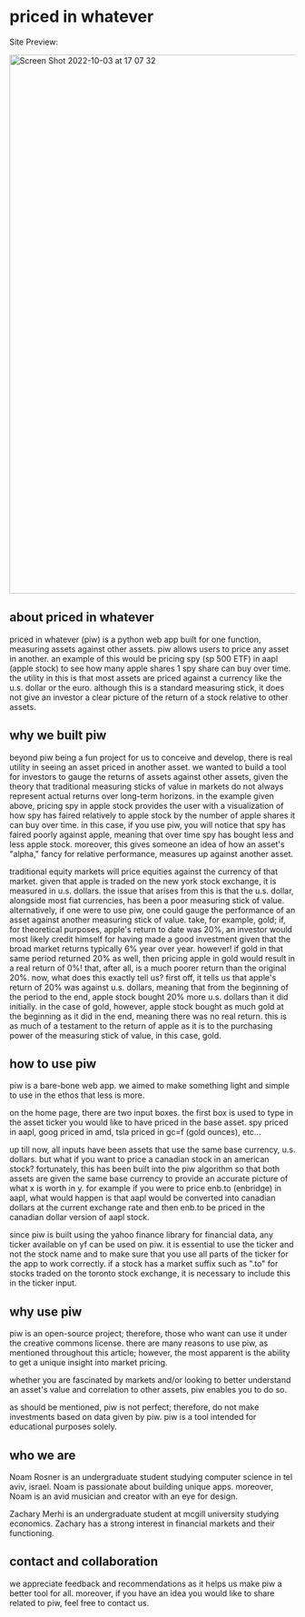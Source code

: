 # priced in whatever #


Site Preview:

<img width="950" alt="Screen Shot 2022-10-03 at 17 07 32" src="https://user-images.githubusercontent.com/95490556/193598178-60366faa-56bd-4266-b415-fd5b7915662a.png">




## about priced in whatever ##
priced in whatever (piw) is a python web app built for one function, measuring assets against other assets. piw allows users to price any asset in another. an example of this would be pricing spy (sp 500 ETF) in aapl (apple stock) to see how many apple shares 1 spy share can buy over time. the utility in this is that most assets are priced against a currency like the u.s. dollar or the euro. although this is a standard measuring stick, it does not give an investor a clear picture of the return of a stock relative to other assets. 

## why we built piw ##
beyond piw being a fun project for us to conceive and develop, there is real utility in seeing an asset priced in another asset. we wanted to build a tool for investors to gauge the returns of assets against other assets, given the theory that traditional measuring sticks of value in markets do not always represent actual returns over long-term horizons. in the example given above, pricing spy in apple stock provides the user with a visualization of how spy has faired relatively to apple stock by the number of apple shares it can buy over time. in this case, if you use piw, you will notice that spy has faired poorly against apple, meaning that over time spy has bought less and less apple stock. moreover, this gives someone an idea of how an asset's "alpha," fancy for relative performance, measures up against another asset. 

traditional equity markets will price equities against the currency of that market. given that apple is traded on the new york stock exchange, it is measured in u.s. dollars. the issue that arises from this is that the u.s. dollar, alongside most fiat currencies, has been a poor measuring stick of value. alternatively, if one were to use piw, one could gauge the performance of an asset against another measuring stick of value. take, for example, gold; if, for theoretical purposes, apple's return to date was 20%, an investor would most likely credit himself for having made a good investment given that the broad market returns typically 6% year over year. however! if gold in that same period returned 20% as well, then pricing apple in gold would result in a real return of 0%! that, after all, is a much poorer return than the original 20%. now, what does this exactly tell us? first off, it tells us that apple's return of 20% was against u.s. dollars, meaning that from the beginning of the period to the end, apple stock bought 20% more u.s. dollars than it did initially. in the case of gold, however, apple stock bought as much gold at the beginning as it did in the end, meaning there was no real return. this is as much of a testament to the return of apple as it is to the purchasing power of the measuring stick of value, in this case, gold. 

## how to use piw ##
piw is a bare-bone web app. we aimed to make something light and simple to use in the ethos that less is more. 

on the home page, there are two input boxes. the first box is used to type in the asset ticker you would like to have priced in the base asset. spy priced in aapl, goog priced in amd, tsla priced in gc=f (gold ounces), etc...

up till now, all inputs have been assets that use the same base currency, u.s. dollars. but what if you want to price a canadian stock in an american stock? fortunately, this has been built into the piw algorithm so that both assets are given the same base currency to provide an accurate picture of what x is worth in y. for example if you were to price enb.to (enbridge) in aapl, what would happen is that aapl would be converted into canadian dollars at the current exchange rate and then enb.to be priced in the canadian dollar version of aapl stock. 

since piw is built using the yahoo finance library for financial data, any ticker available on yf can be used on piw. it is essential to use the ticker and not the stock name and to make sure that you use all parts of the ticker for the app to work correctly. if a stock has a market suffix such as ".to" for stocks traded on the toronto stock exchange, it is necessary to include this in the ticker input.

## why use piw ##
piw is an open-source project; therefore, those who want can use it under the creative commons license. there are many reasons to use piw, as mentioned throughout this article; however, the most apparent is the ability to get a unique insight into market pricing. 

whether you are fascinated by markets and/or looking to better understand an asset's value and correlation to other assets, piw enables you to do so.

as should be mentioned, piw is not perfect; therefore, do not make investments based on data given by piw. piw is a tool intended for educational purposes solely. 

## who we are ##
Noam Rosner is an undergraduate student studying computer science in tel aviv, israel. Noam is passionate about building unique apps. moreover, Noam is an avid musician and creator with an eye for design.

Zachary Merhi is an undergraduate student at mcgill university studying economics. Zachary has a strong interest in financial markets and their functioning. 

## contact and collaboration ##
we appreciate feedback and recommendations as it helps us make piw a better tool for all. moreover, if you have an idea you would like to share related to piw, feel free to contact us.
